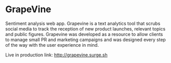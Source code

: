 # GrapeVine

Sentiment analysis web app.
Grapevine is a text analytics tool that scrubs social media to track the reception of new product launches, relevant topics and public figures. Grapevine was developed as a resource to allow clients to manage small PR and marketing campaigns and was designed every step of the way with the user experience in mind. 

Live in production link: http://grapevine.surge.sh
